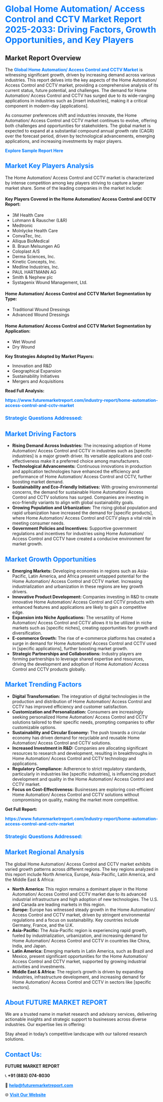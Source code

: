 <h1 style="color: #007BFF;">Global Home Automation/ Access Control and CCTV Market Report 2025-2033: Driving Factors, Growth Opportunities, and Key Players</h1>

<section id="overview">
<h2>Market Report Overview</h2>
<p>The <a href="https://www.futuremarketreport.com/industry-report/home-automation-access-control-and-cctv-market" style="color: #007BFF; text-decoration: none;"><strong>Global Home Automation/ Access Control and CCTV Market</strong></a> is witnessing significant growth, driven by increasing demand across various industries. This report delves into the key aspects of the Home Automation/ Access Control and CCTV market, providing a comprehensive analysis of its current status, future potential, and challenges. The demand for Home Automation/ Access Control and CCTV has surged due to its wide-ranging applications in industries such as [insert industries], making it a critical component in modern-day [applications].</p>
<p>As consumer preferences shift and industries innovate, the Home Automation/ Access Control and CCTV market continues to evolve, offering both challenges and opportunities for stakeholders. The global market is expected to expand at a substantial compound annual growth rate (CAGR) over the forecast period, driven by technological advancements, emerging applications, and increasing investments by major players.</p>
</section>

<section id="overview">
<p><a href="https://www.futuremarketreport.com/request-sample/reportId=35154" style="color: #007BFF; text-decoration: none;"><strong>Explore Sample Report Here</strong></a></p>
</section>

<section id="key-players">
<h2 style="color: #007BFF;">Market Key Players Analysis</h2>
<p>The Home Automation/ Access Control and CCTV market is characterized by intense competition among key players striving to capture a larger market share. Some of the leading companies in the market include:</p>
<h4>Key Players Covered in the Home Automation/ Access Control and CCTV Report:</h4>
<ul><li>3M Health Care</li><li>Lohmann &amp; Rauscher (L&amp;R)</li><li>Medtronic</li><li>Molnlycke Health Care</li><li>ConvaTec, Inc.</li><li>Alliqua BioMedical</li><li>B. Braun Melsungen AG</li><li>Coloplast A/S</li><li>Derma Sciences, Inc.</li><li>Kinetic Concepts, Inc.</li><li>Medline Industries, Inc.</li><li>PAUL HARTMANN AG</li><li>Smith &amp; Nephew plc</li><li>Systagenix Wound Management, Ltd.</li></ul>
<h4>Home Automation/ Access Control and CCTV Market Segmentation by Type:</h4>
<ul><li>Traditional Wound Dressings</li><li>Advanced Wound Dressings</li></ul>

<h4>Home Automation/ Access Control and CCTV Market Segmentation by Application:</h4>
<ul><li>Wet Wound</li><li>Dry Wound</li></ul>
<p><strong>Key Strategies Adopted by Market Players:</strong></p>
<ul>
<li>Innovation and R&D</li>
<li>Geographical Expansion</li>
<li>Sustainability Initiatives</li>
<li>Mergers and Acquisitions</li>
</ul>
</section>

<section>
<p><strong>Read Full Analysis: </strong></p><a href="https://www.futuremarketreport.com/industry-report/home-automation-access-control-and-cctv-market" style="color: #007BFF; text-decoration: none;"><strong>https://www.futuremarketreport.com/industry-report/home-automation-access-control-and-cctv-market</strong></a>
<h3 style="color: #007BFF;">Strategic Questions Addressed:</h3>
</section>

<section id="driving-factors">
<h2 style="color: #007BFF;">Market Driving Factors</h2>
<ul>
<li><strong>Rising Demand Across Industries:</strong> The increasing adoption of Home Automation/ Access Control and CCTV in industries such as [specific industries] is a major growth driver. Its versatile applications and cost-effectiveness make it a preferred choice among manufacturers.</li>
<li><strong>Technological Advancements:</strong> Continuous innovations in production and application technologies have enhanced the efficiency and performance of Home Automation/ Access Control and CCTV, further boosting market demand.</li>
<li><strong>Sustainability and Eco-Friendly Initiatives:</strong> With growing environmental concerns, the demand for sustainable Home Automation/ Access Control and CCTV solutions has surged. Companies are investing in eco-friendly variants to align with global sustainability goals.</li>
<li><strong>Growing Population and Urbanization:</strong> The rising global population and rapid urbanization have increased the demand for [specific products], where Home Automation/ Access Control and CCTV plays a vital role in meeting consumer needs.</li>
<li><strong>Government Policies and Incentives:</strong> Supportive government regulations and incentives for industries using Home Automation/ Access Control and CCTV have created a conducive environment for market growth.</li>
</ul>
</section>

<section id="growth-opportunities">
<h2 style="color: #007BFF;">Market Growth Opportunities</h2>
<ul>
<li><strong>Emerging Markets:</strong> Developing economies in regions such as Asia-Pacific, Latin America, and Africa present untapped potential for the Home Automation/ Access Control and CCTV market. Increasing industrialization and urbanization in these regions are key growth drivers.</li>
<li><strong>Innovative Product Development:</strong> Companies investing in R&D to create innovative Home Automation/ Access Control and CCTV products with enhanced features and applications are likely to gain a competitive edge.</li>
<li><strong>Expansion into Niche Applications:</strong> The versatility of Home Automation/ Access Control and CCTV allows it to be utilized in niche markets such as [specific niches], creating opportunities for growth and diversification.</li>
<li><strong>E-commerce Growth:</strong> The rise of e-commerce platforms has created a surge in demand for Home Automation/ Access Control and CCTV used in [specific applications], further boosting market growth.</li>
<li><strong>Strategic Partnerships and Collaborations:</strong> Industry players are forming partnerships to leverage shared expertise and resources, driving the development and adoption of Home Automation/ Access Control and CCTV products globally.</li>
</ul>
</section>

<section id="trending-factors">
<h2 style="color: #007BFF;">Market Trending Factors</h2>
<ul>
<li><strong>Digital Transformation:</strong> The integration of digital technologies in the production and distribution of Home Automation/ Access Control and CCTV has improved efficiency and customer satisfaction.</li>
<li><strong>Customization and Personalization:</strong> Consumers are increasingly seeking personalized Home Automation/ Access Control and CCTV solutions tailored to their specific needs, prompting companies to offer customizable options.</li>
<li><strong>Sustainability and Circular Economy:</strong> The push towards a circular economy has driven demand for recyclable and reusable Home Automation/ Access Control and CCTV solutions.</li>
<li><strong>Increased Investment in R&D:</strong> Companies are allocating significant resources to research and development, resulting in breakthroughs in Home Automation/ Access Control and CCTV technology and applications.</li>
<li><strong>Regulatory Compliance:</strong> Adherence to strict regulatory standards, particularly in industries like [specific industries], is influencing product development and quality in the Home Automation/ Access Control and CCTV market.</li>
<li><strong>Focus on Cost-Effectiveness:</strong> Businesses are exploring cost-efficient Home Automation/ Access Control and CCTV solutions without compromising on quality, making the market more competitive.</li>
</ul>
</section>

<section>
<p><strong>Get Full Report: </strong></p><a href="https://www.futuremarketreport.com/industry-report/home-automation-access-control-and-cctv-market" style="color: #007BFF; text-decoration: none;"><strong>https://www.futuremarketreport.com/industry-report/home-automation-access-control-and-cctv-market</strong></a>
<h3 style="color: #007BFF;">Strategic Questions Addressed:</h3>
</section>


<section id="regional-analysis">
<h2 style="color: #007BFF;">Market Regional Analysis</h2>
<p>The global Home Automation/ Access Control and CCTV market exhibits varied growth patterns across different regions. The key regions analyzed in this report include North America, Europe, Asia-Pacific, Latin America, and the Middle East & Africa:</p>
<ul>
<li><strong>North America:</strong> This region remains a dominant player in the Home Automation/ Access Control and CCTV market due to its advanced industrial infrastructure and high adoption of new technologies. The U.S. and Canada are leading markets in this region.</li>
<li><strong>Europe:</strong> Europe has witnessed steady growth in the Home Automation/ Access Control and CCTV market, driven by stringent environmental regulations and a focus on sustainability. Key countries include Germany, France, and the U.K.</li>
<li><strong>Asia-Pacific:</strong> The Asia-Pacific region is experiencing rapid growth, fueled by industrialization, urbanization, and increasing demand for Home Automation/ Access Control and CCTV in countries like China, India, and Japan.</li>
<li><strong>Latin America:</strong> Emerging markets in Latin America, such as Brazil and Mexico, present significant opportunities for the Home Automation/ Access Control and CCTV market, supported by growing industrial activities and investments.</li>
<li><strong>Middle East & Africa:</strong> The region’s growth is driven by expanding industries, infrastructure development, and increasing demand for Home Automation/ Access Control and CCTV in sectors like [specific sectors].</li>
</ul>
</section>

<footer>
<h2 style="color: #007BFF;">About FUTURE MARKET REPORT</h2>
<p>We are a trusted name in market research and advisory services, delivering actionable insights and strategic support to businesses across diverse industries. Our expertise lies in offering:</p>

<p>Stay ahead in today’s competitive landscape with our tailored research solutions.</p>

<h2 style="color: #007BFF;">Contact Us:</h2>
<p><strong>FUTURE MARKET REPORT</strong></p>
<p>📞 <strong>+91 (883) 074-8030</strong></p>
<p>📧 <strong><a href="mailto:help@futuremarketreport.com" style="color: #007BFF;">help@futuremarketreport.com</a></strong></p>
<p>🌐 <strong><a href="https://www.futuremarketreport.com/" style="color: #007BFF;">Visit Our Website</a></strong></p>
</footer>